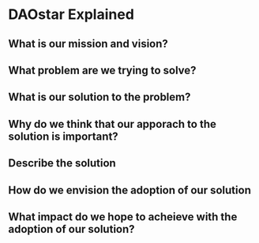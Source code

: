 # DAOstar Explained

## What is our mission and vision?

## What problem are we trying to solve?

## What is our solution to the problem?

## Why do we think that our apporach to the solution is important?

## Describe the solution

## How do we envision the adoption of our solution

## What impact do we hope to acheieve with the adoption of our solution?
